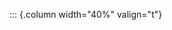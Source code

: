<!-- Copyright (C) 2023  Kevin Sandom -->
<!-- Begin a new column. -->

::: {.column width="40%" valign="t"}
